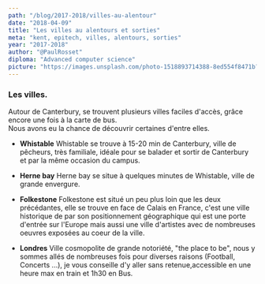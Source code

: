 ```yaml
---
path: "/blog/2017-2018/villes-au-alentour"
date: "2018-04-09"
title: "Les villes au alentours et sorties"
meta: "kent, epitech, villes, alentours, sorties"
year: "2017-2018"
author: "@PaulRosset"
diploma: "Advanced computer science"
picture: "https://images.unsplash.com/photo-1518893714388-8ed554f8471b?ixlib=rb-4.0.3&ixid=M3wxMjA3fDB8MHxwaG90by1wYWdlfHx8fGVufDB8fHx8fA%3D%3D&auto=format&fit=crop&w=1471&q=80"
---
```


### Les villes.

Autour de Canterbury, se trouvent plusieurs villes faciles d'accès, grâce encore une fois à la carte de bus.  
Nous avons eu la chance de découvrir certaines d'entre elles.

- **Whistable**
  Whistable se trouve à 15-20 min de Canterbury, ville de pêcheurs, très familiale, idéale pour se balader et sortir de Canterbury et par la même occasion du campus.

- **Herne bay**
  Herne bay se situe à quelques minutes de Whistable, ville de grande envergure.

- **Folkestone**
  Folkestone est situé un peu plus loin que les deux précédantes, elle se trouve en face de Calais en France, c'est une ville historique de par son positionnement géographique qui est une porte d'entrée sur l'Europe mais aussi une ville d'artistes avec de nombreuses oeuvres exposées au coeur de la ville.

- **Londres**
  Ville cosmopolite de grande notoriété, "the place to be", nous y sommes allés de nombreuses fois pour diverses raisons (Football, Concerts ...), je vous conseille d'y aller sans retenue,accessible en une heure max en train et 1h30 en Bus.
